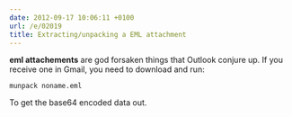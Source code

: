 ```yaml
---
date: 2012-09-17 10:06:11 +0100
url: /e/02019
title: Extracting/unpacking a EML attachment
---
```



**eml attachements** are god forsaken things that Outlook conjure up. If you
receive one in Gmail, you need to download and run:

	munpack noname.eml

To get the base64 encoded data out.
